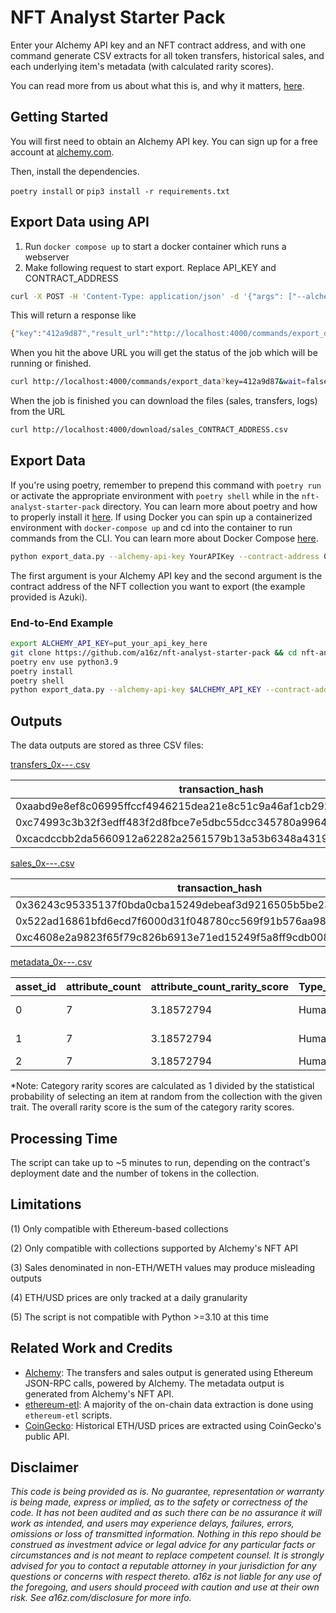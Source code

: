# NFT Analyst Starter Pack

Enter your Alchemy API key and an NFT contract address, and with one command generate CSV extracts for all token transfers, historical sales, and each underlying item's metadata (with calculated rarity scores).

You can read more from us about what this is, and why it matters, [here](https://a16z.com/2022/03/18/nft-starter-pack-analyze-data-metadata-build-tools).

## Getting Started

You will first need to obtain an Alchemy API key. You can sign up for a free account at [alchemy.com](https://www.alchemy.com/).

Then, install the dependencies.

`poetry install` or `pip3 install -r requirements.txt`

## Export Data using API

1. Run `docker compose up` to start a docker container which runs a webserver
2. Make following request to start export. Replace API_KEY and CONTRACT_ADDRESS

```bash
curl -X POST -H 'Content-Type: application/json' -d '{"args": ["--alchemy-api-key", "API_KEY", "--contract-address", "CONTRACT_ADDRESS"]}' http://localhost:4000/commands/export_data
```

This will return a response like

```bash
{"key":"412a9d87","result_url":"http://localhost:4000/commands/export_data?key=412a9d87&wait=false","status":"running"}
```

When you hit the above URL you will get the status of the job which will be running or finished.

```bash
curl http://localhost:4000/commands/export_data?key=412a9d87&wait=false
```

When the job is finished you can download the files (sales, transfers, logs) from the URL

```bash
curl http://localhost:4000/download/sales_CONTRACT_ADDRESS.csv
```

## Export Data

If you're using poetry, remember to prepend this command with `poetry run` or activate the appropriate environment with `poetry shell` while in the `nft-analyst-starter-pack` directory. You can learn more about poetry and how to properly install it [here](https://python-poetry.org/docs/). If using Docker you can spin up a containerized environment with `docker-compose up` and cd into the container to run commands from the CLI. You can learn more about Docker Compose [here](https://docs.docker.com/compose/).

```bash
python export_data.py --alchemy-api-key YourAPIKey --contract-address 0xED5AF388653567Af2F388E6224dC7C4b3241C544
```

The first argument is your Alchemy API key and the second argument is the contract address of the NFT collection you want to export (the example provided is Azuki).



### End-to-End Example

```bash
export ALCHEMY_API_KEY=put_your_api_key_here
git clone https://github.com/a16z/nft-analyst-starter-pack && cd nft-analyst-starter-pack
poetry env use python3.9
poetry install
poetry shell
python export_data.py --alchemy-api-key $ALCHEMY_API_KEY --contract-address 0xED5AF388653567Af2F388E6224dC7C4b3241C544
```

## Outputs

The data outputs are stored as three CSV files:

[transfers_0x---.csv](https://github.com/a16z/nft-analyst-starter-pack/blob/main/transfers_0xED5AF388653567Af2F388E6224dC7C4b3241C544.csv)

|transaction_hash                                                  |block_number|date  |asset_id|from_address                              |to_address                                |log_index|
|------------------------------------------------------------------|------------|------|--------|------------------------------------------|------------------------------------------|---------|
|0xaabd9e8ef8c06995ffccf4946215dea21e8c51c9a46af1cb2921fc23390ce775|14349209    |3/8/22|2069    |0x6791102212777d7bce8ed433d54192b7d8af0f9a|0x5fa6d7ea41d365dba778001d76f092cdedb2eaf1|38       |
|0xc74993c3b32f3edff483f2d8fbce7e5dbc55dcc345780a9964561a39cc639f9d|14349204    |3/8/22|5601    |0x6791102212777d7bce8ed433d54192b7d8af0f9a|0x5fa6d7ea41d365dba778001d76f092cdedb2eaf1|47       |
|0xcacdccbb2da5660912a62282a2561579b13a53b6348a4319669adcb56eba7a58|14349091    |3/8/22|1842    |0xc310e760778ecbca4c65b6c559874757a4c4ece0|0x932e834ff9d2697da014118c85ea5bcb442f3297|28       |

[sales_0x---.csv](https://github.com/a16z/nft-analyst-starter-pack/blob/main/sales_0xED5AF388653567Af2F388E6224dC7C4b3241C544.csv)

| transaction_hash                                                   | block_number | date   | asset_id | seller                                     | buyer                                      | maker                                      | taker                                      | sale_price_eth | sale_price_usd |
|--------------------------------------------------------------------|--------------|--------|----------|--------------------------------------------|--------------------------------------------|--------------------------------------------|--------------------------------------------|----------------|----------------|
| 0x36243c95335137f0bda0cba15249debeaf3d9216505b5be238236c69c119339f | 14349012     | 3/8/22 | 5601     | 0x90b8c9d44576410725d3e7c892efc54d22334ec9 | 0x6791102212777d7bce8ed433d54192b7d8af0f9a | 0x90b8c9d44576410725d3e7c892efc54d22334ec9 | 0x6791102212777d7bce8ed433d54192b7d8af0f9a | 18             | 44975.8596     |
| 0x522ad16861bfd6ecd7f6000d31f048780cc569f91b576aa98be52a2b6185fca7 | 14349002     | 3/8/22 | 5653     | 0x6791102212777d7bce8ed433d54192b7d8af0f9a | 0x5e7dce19818e31d568d5e4ac087eebd2c37a4746 | 0x5e7dce19818e31d568d5e4ac087eebd2c37a4746 | 0x6791102212777d7bce8ed433d54192b7d8af0f9a | 8.6            | 21488.4662     |
| 0xc4608e2a9823f65f79c826b6913e71ed15249f5a8ff9cdb0088fbdc58fec0454 | 14348885     | 3/8/22 | 3433     | 0xbd74c3f96c38478460a0e3c88ac86dd133af72be | 0xa89542b64941800789f93710ef2d7f0165768c93 | 0xbd74c3f96c38478460a0e3c88ac86dd133af72be | 0xa89542b64941800789f93710ef2d7f0165768c93 | 9.95           | 24861.6557     |

[metadata_0x---.csv](https://github.com/a16z/nft-analyst-starter-pack/blob/main/metadata_0xED5AF388653567Af2F388E6224dC7C4b3241C544.csv)

| asset_id | attribute_count | attribute_count_rarity_score | Type_attribute | Type_rarity_score | Hair_attribute | Hair_rarity_score | Clothing_attribute    | Clothing_rarity_score | Eyes_attribute | Eyes_rarity_score | Mouth_attribute | Mouth_rarity_score | Offhand_attribute | Offhand_rarity_score | Background_attribute | Background_rarity_score | Ear_attribute | Ear_rarity_score | Headgear_attribute | Headgear_rarity_score | Neck_attribute | Neck_rarity_score | Face_attribute | Face_rarity_score | Special_attribute | Special_rarity_score | overall_rarity_score |
|----------|-----------------|------------------------------|----------------|-------------------|----------------|-------------------|-----------------------|-----------------------|----------------|-------------------|-----------------|--------------------|-------------------|----------------------|----------------------|-------------------------|---------------|------------------|--------------------|-----------------------|----------------|-------------------|----------------|-------------------|-------------------|----------------------|----------------------|
| 0        | 7               | 3.18572794                   | Human          | 1.10035211        | Water          | 476.190476        | Pink Oversized Kimono | 140.84507             | Striking       | 24.3309002        | Frown           | 27.2479564         | Monkey King Staff | 68.0272109           | Off White A          | 5.46448087              |               | 1.22458976       |                    | 1.54273372            |                | 1.29349373        |                | 1.47863374        |                   | 1.06746371           | 752.99909            |
| 1        | 7               | 3.18572794                   | Human          | 1.10035211        | Pink Hairband  | 128.205128        | White Qipao with Fur  | 117.647059            | Daydreaming    | 25.5754476        | Lipstick        | 24.3902439         | Gloves            | 87.7192982           | Off White D          | 5.00250125              |               | 1.22458976       |                    | 1.54273372            |                | 1.29349373        |                | 1.47863374        |                   | 1.06746371           | 399.432673           |
| 2        | 7               | 3.18572794                   | Human          | 1.10035211        | Pink Flowy     | 112.359551        | Vest                  | 61.7283951            | Ruby           | 26.1780105        | Chewing         | 27.8551532         |                   | 3.21543408           | Red                  | 9.85221675              | Red Tassel    | 303.030303       |                    | 1.54273372            |                | 1.29349373        |                | 1.47863374        |                   | 1.06746371           | 553.887468           |

*Note: Category rarity scores are calculated as 1 divided by the statistical probability of selecting an item at random from the collection with the given trait. The overall rarity score is the sum of the category rarity scores.

## Processing Time

The script can take up to ~5 minutes to run, depending on the contract's deployment date and the number of tokens in the collection.

## Limitations

(1) Only compatible with Ethereum-based collections

(2) Only compatible with collections supported by Alchemy's NFT API

(3) Sales denominated in non-ETH/WETH values may produce misleading outputs

(4) ETH/USD prices are only tracked at a daily granularity

(5) The script is not compatible with Python >=3.10 at this time

## Related Work and Credits
- [Alchemy](https://www.alchemy.com/): The transfers and sales output is generated using Ethereum JSON-RPC calls, powered by Alchemy. The metadata output is generated from Alchemy's NFT API.
- [ethereum-etl](https://github.com/blockchain-etl/ethereum-etl): A majority of the on-chain data extraction is done using `ethereum-etl` scripts.
- [CoinGecko](https://www.coingecko.com/): Historical ETH/USD prices are extracted using CoinGecko's public API.

## Disclaimer
_This code is being provided as is. No guarantee, representation or warranty is being made, express or implied, as to the safety or correctness of the code. It has not been audited and as such there can be no assurance it will work as intended, and users may experience delays, failures, errors, omissions or loss of transmitted information. Nothing in this repo should be construed as investment advice or legal advice for any particular facts or circumstances and is not meant to replace competent counsel. It is strongly advised for you to contact a reputable attorney in your jurisdiction for any questions or concerns with respect thereto. a16z is not liable for any use of the foregoing, and users should proceed with caution and use at their own risk. See a16z.com/disclosure for more info._
